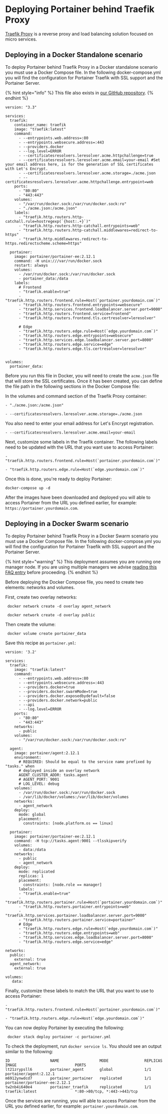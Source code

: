 # Deploying Portainer behind Traefik Proxy

[Traefik Proxy](https://traefik.io/traefik/) is a reverse proxy and load balancing solution focused on micro services.

## Deploying in a Docker Standalone scenario

To deploy Portainer behind Traefik Proxy in a Docker standalone scenario you must use a Docker Compose file. In the following docker-compose.yml you will find the configuration for Portainer Traefik with SSL support and the Portainer Server.

{% hint style="info" %}
This file also exists in [our GitHub repository](https://github.com/portainer/portainer-compose/tree/master/traefik).
{% endhint %}

```
version: "3.3"

services:
  traefik:
    container_name: traefik
    image: "traefik:latest"
    command:
      - --entrypoints.web.address=:80
      - --entrypoints.websecure.address=:443
      - --providers.docker
      - --log.level=ERROR
      - --certificatesresolvers.leresolver.acme.httpchallenge=true
      - --certificatesresolvers.leresolver.acme.email=your-email #Set your email address here, is for the generation of SSL certificates with Let's Encrypt. 
      - --certificatesresolvers.leresolver.acme.storage=./acme.json
      - --certificatesresolvers.leresolver.acme.httpchallenge.entrypoint=web
    ports:
      - "80:80"
      - "443:443"
    volumes:
      - "/var/run/docker.sock:/var/run/docker.sock:ro"
      - "./acme.json:/acme.json"
    labels:
      - "traefik.http.routers.http-catchall.rule=hostregexp(`{host:.+}`)"
      - "traefik.http.routers.http-catchall.entrypoints=web"
      - "traefik.http.routers.http-catchall.middlewares=redirect-to-https"
      - "traefik.http.middlewares.redirect-to-https.redirectscheme.scheme=https"

  portainer:
    image: portainer/portainer-ee:2.12.1
    command: -H unix:///var/run/docker.sock
    restart: always
    volumes:
      - /var/run/docker.sock:/var/run/docker.sock
      - portainer_data:/data
    labels:
      # Frontend
      - "traefik.enable=true"
      - "traefik.http.routers.frontend.rule=Host(`portainer.yourdomain.com`)"
      - "traefik.http.routers.frontend.entrypoints=websecure"
      - "traefik.http.services.frontend.loadbalancer.server.port=9000"
      - "traefik.http.routers.frontend.service=frontend"
      - "traefik.http.routers.frontend.tls.certresolver=leresolver"

      # Edge
      - "traefik.http.routers.edge.rule=Host(`edge.yourdomain.com`)"
      - "traefik.http.routers.edge.entrypoints=websecure"
      - "traefik.http.services.edge.loadbalancer.server.port=8000"
      - "traefik.http.routers.edge.service=edge"
      - "traefik.http.routers.edge.tls.certresolver=leresolver"


volumes:
  portainer_data:
```

Before you run this file in Docker, you will need to create the `acme.json` file that will store the SSL certificates. Once it has been created, you can define the file path in the following sections in the Docker Compose file:

In the volumes and command section of the Traefik Proxy container:

```
- "./acme.json:/acme.json"
```

```
- --certificatesresolvers.leresolver.acme.storage=./acme.json
```

You also need to enter your email address for Let's Encrypt registration.

```
- --certificatesresolvers.leresolver.acme.email=your-email
```

Next, customize some labels in the Traefik container. The following labels need to be updated with the URL that you want use to access Portainer:

```
- "traefik.http.routers.frontend.rule=Host(`portainer.yourdomain.com`)"
```

```
- "traefik.http.routers.edge.rule=Host(`edge.yourdomain.com`)"
```

Once this is done, you're ready to deploy Portainer:

```
docker-compose up -d
```

After the images have been downloaded and deployed you will able to access Portainer from the URL you defined earlier, for example: `https://portainer.yourdomain.com`.

## Deploying in a Docker Swarm scenario

To deploy Portainer behind Traefik Proxy in a Docker Swarm scenario you must use a Docker Compose file. In the following docker-compose.yml you will find the configuration for Portainer Traefik with SSL support and the Portainer Server.

{% hint style="warning" %}
This deployment assumes you are running one manager node. If you are using multiple managers we advise [reading this FAQ entry](../../faq/installing/how-can-i-ensure-portainers-configuration-is-retained.md#docker-swarm) before proceeding.
{% endhint %}

Before deploying the Docker Compose file, you need to create two elements: networks and volumes.

First, create two overlay networks:

```
 docker network create -d overlay agent_network
```

```
 docker network create -d overlay public
```

Then create the volume:

```
 docker volume create portainer_data
```

Save this recipe as `portainer.yml`:

```
version: '3.2'

services:
  traefik:
    image: "traefik:latest"
    command:
      - --entrypoints.web.address=:80
      - --entrypoints.websecure.address=:443
      - --providers.docker=true
      - --providers.docker.swarmMode=true
      - --providers.docker.exposedbydefault=false
      - --providers.docker.network=public
      - --api
      - --log.level=ERROR
    ports:
      - "80:80"
      - "443:443"
    networks:
      - public
    volumes:
      - "/var/run/docker.sock:/var/run/docker.sock:ro"

  agent:
    image: portainer/agent:2.12.1
    environment:
      # REQUIRED: Should be equal to the service name prefixed by "tasks." when
      # deployed inside an overlay network
      AGENT_CLUSTER_ADDR: tasks.agent
      # AGENT_PORT: 9001
      # LOG_LEVEL: debug
    volumes:
      - /var/run/docker.sock:/var/run/docker.sock
      - /var/lib/docker/volumes:/var/lib/docker/volumes
    networks:
      - agent_network
    deploy:
      mode: global
      placement:
        constraints: [node.platform.os == linux]

  portainer:
    image: portainer/portainer-ee:2.12.1
    command: -H tcp://tasks.agent:9001 --tlsskipverify
    volumes:
      - data:/data
    networks:
      - public
      - agent_network
    deploy:
      mode: replicated
      replicas: 1
      placement:
        constraints: [node.role == manager]
      labels:
      - "traefik.enable=true"
      - "traefik.http.routers.portainer.rule=Host(`portainer.yourdomain.com`)"
      - "traefik.http.routers.portainer.entrypoints=web"
      - "traefik.http.services.portainer.loadbalancer.server.port=9000"
      - "traefik.http.routers.portainer.service=portainer"
      # Edge
      - "traefik.http.routers.edge.rule=Host(`edge.yourdomain.com`)"
      - "traefik.http.routers.edge.entrypoints=web"
      - "traefik.http.services.edge.loadbalancer.server.port=8000"
      - "traefik.http.routers.edge.service=edge"

networks:
  public:
    external: true
  agent_network:
    external: true

volumes:
   data:
```

Finally, customize these labels to match the URL that you want to use to access Portainer:

```
- "traefik.http.routers.frontend.rule=Host(`portainer.yourdomain.com`)"
```

```
- "traefik.http.routers.edge.rule=Host(`edge.yourdomain.com`)"
```

You can now deploy Portainer by executing the following:

```
 docker stack deploy portainer -c portainer.yml
```

To check the deployment, run `docker service ls`. You should see an output similar to the following:

```
ID                  NAME                  MODE                REPLICAS            IMAGE                          PORTS
lt21zrypsll6        portainer_agent       global              1/1                 portainer/agent:2.12.1
m6912ynwdcd7        portainer_portainer   replicated          1/1                 portainer/portainer-ee:2.12.1
tw2nb4i640e4        portainer_traefik     replicated          1/1                 traefik:latest                 *:80->80/tcp, *:443->443/tcp
```

Once the services are running, you will able to access Portainer from the URL you defined earlier, for example: `portainer.yourdomain.com`.
